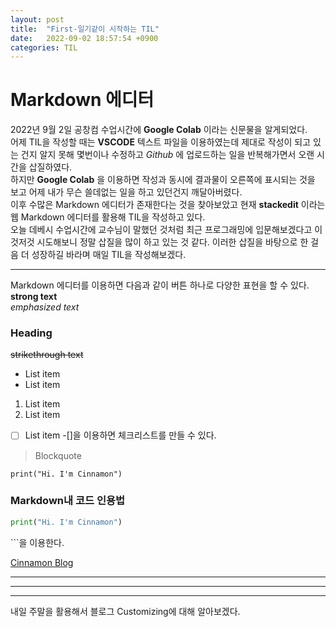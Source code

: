 ```yaml
---
layout: post
title:  "First-일기같이 시작하는 TIL"
date:   2022-09-02 18:57:54 +0900
categories: TIL
---
```


# Markdown 에디터
2022년 9월 2일 공창컴 수업시간에 __Google Colab__ 이라는 신문물을 알게되었다.  
어제 TIL을 작성할 때는 __VSCODE__ 텍스트 파일을 이용하였는데 제대로 작성이 되고 있는 건지 알지 못해 몇번이나 수정하고 _Github_ 에 업로드하는 일을 반복해가면서 오랜 시간을 삽질하였다.  
하지만 __Google Colab__ 을 이용하면 작성과 동시에 결과물이 오른쪽에 표시되는 것을 보고 어제 내가 무슨 쓸데없는 일을 하고 있던건지 깨달아버렸다.  
이후 수많은 Markdown 에디터가 존재한다는 것을 찾아보았고 현재 __stackedit__ 이라는 웹 Markdown 에디터를 활용해 TIL을 작성하고 있다.  
오늘 데베시 수업시간에 교수님이 말했던 것처럼 최근 프로그래밍에 입문해보겠다고 이것저것 시도해보니 정말 삽질을 많이 하고 있는 것 같다. 이러한 삽질을 바탕으로 한 걸음 더 성장하길 바라며 매일 TIL을 작성해보겠다.
___
Markdown 에디터를 이용하면 다음과 같이 버튼 하나로 다양한 표현을 할 수 있다.
**strong text**  
*emphasized text*
### Heading
~~strikethrough text~~

 - List item
 - List item

1. List item
2. List item

 - [ ] List item
	-[]을 이용하면 체크리스트를 만들 수 있다.
	

> Blockquote

    print("Hi. I'm Cinnamon")
    
### Markdown내 코드 인용법
``` python
print("Hi. I'm Cinnamon")
```
&#96;&#96;&#96;을 이용한다.

[Cinnamon Blog](https://cinnamon22.github.io)
___
***
---
내일 주말을 활용해서 블로그 Customizing에 대해 알아보겠다.